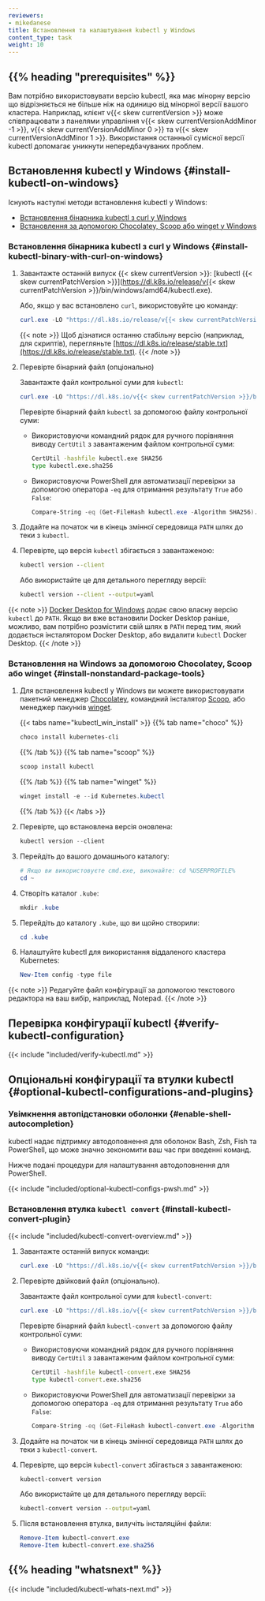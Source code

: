 ```yaml
---
reviewers:
- mikedanese
title: Встановлення та налаштування kubectl у Windows
content_type: task
weight: 10
---
```


## {{% heading "prerequisites" %}}

Вам потрібно використовувати версію kubectl, яка має мінорну версію що відрізняється не більше ніж на одиницю від мінорної версії вашого кластера. Наприклад, клієнт v{{< skew currentVersion >}} може співпрацювати з панелями управління v{{< skew currentVersionAddMinor -1 >}}, v{{< skew currentVersionAddMinor 0 >}} та v{{< skew currentVersionAddMinor 1 >}}. Використання останньої сумісної версії kubectl допомагає уникнути непередбачуваних проблем.

## Встановлення kubectl у Windows {#install-kubectl-on-windows}

Існують наступні методи встановлення kubectl у Windows:

- [Встановлення бінарника kubectl з curl у Windows](#install-kubectl-binary-with-curl-on-windows)
- [Встановлення за допомогою Chocolatey, Scoop або winget у Windows](#install-nonstandard-package-tools)

### Встановлення бінарника kubectl з curl у Windows {#install-kubectl-binary-with-curl-on-windows}

1. Завантажте останній випуск {{< skew currentVersion >}}: [kubectl {{< skew currentPatchVersion >}}](https://dl.k8s.io/release/v{{< skew currentPatchVersion >}}/bin/windows/amd64/kubectl.exe).

   Або, якщо у вас встановлено `curl`, використовуйте цю команду:

   ```powershell
   curl.exe -LO "https://dl.k8s.io/release/v{{< skew currentPatchVersion >}}/bin/windows/amd64/kubectl.exe"
   ```

   {{< note >}}
   Щоб дізнатися останню стабільну версію (наприклад, для скриптів), перегляньте [https://dl.k8s.io/release/stable.txt](https://dl.k8s.io/release/stable.txt).
   {{< /note >}}

2. Перевірте бінарний файл (опціонально)

   Завантажте файл контрольної суми для `kubectl`:

   ```powershell
   curl.exe -LO "https://dl.k8s.io/v{{< skew currentPatchVersion >}}/bin/windows/amd64/kubectl.exe.sha256"
   ```

   Перевірте бінарний файл `kubectl` за допомогою файлу контрольної суми:

   - Використовуючи командний рядок для ручного порівняння виводу `CertUtil` з завантаженим файлом контрольної суми:

     ```cmd
     CertUtil -hashfile kubectl.exe SHA256
     type kubectl.exe.sha256
     ```

   - Використовуючи PowerShell для автоматизації перевірки за допомогою оператора `-eq` для отримання результату `True` або `False`:

     ```powershell
     Compare-String -eq (Get-FileHash kubectl.exe -Algorithm SHA256).Hash (Get-Content kubectl.exe.sha256)
     ```

3. Додайте на початок чи в кінець змінної середовища `PATH` шлях до теки з `kubectl`.

4. Перевірте, що версія `kubectl` збігається з завантаженою:

   ```cmd
   kubectl version --client
   ```

   Або використайте це для детального перегляду версії:

   ```cmd
   kubectl version --client --output=yaml
   ```

{{< note >}}
[Docker Desktop for Windows](https://docs.docker.com/docker-for-windows/#kubernetes) додає свою власну версію `kubectl` до `PATH`. Якщо ви вже встановили Docker Desktop раніше, можливо, вам потрібно розмістити свій шлях в `PATH` перед тим, який додається інсталятором Docker Desktop, або видалити `kubectl` Docker Desktop.
{{< /note >}}

### Встановлення на Windows за допомогою Chocolatey, Scoop або winget {#install-nonstandard-package-tools}

1. Для встановлення kubectl у Windows ви можете використовувати пакетний менеджер [Chocolatey](https://chocolatey.org), командний інсталятор [Scoop](https://scoop.sh), або менеджер пакунків [winget](https://learn.microsoft.com/en-us/windows/package-manager/winget/).

   {{< tabs name="kubectl_win_install" >}}
   {{% tab name="choco" %}}

   ```powershell
   choco install kubernetes-cli
   ```

   {{% /tab %}}
   {{% tab name="scoop" %}}

   ```powershell
   scoop install kubectl
   ```

   {{% /tab %}}
   {{% tab name="winget" %}}

   ```powershell
   winget install -e --id Kubernetes.kubectl
   ```

   {{% /tab %}}
   {{< /tabs >}}

1. Перевірте, що встановлена версія оновлена:

   ```powershell
   kubectl version --client
   ```

1. Перейдіть до вашого домашнього каталогу:

   ```powershell
   # Якщо ви використовуєте cmd.exe, виконайте: cd %USERPROFILE%
   cd ~
   ```

1. Створіть каталог `.kube`:

   ```powershell
   mkdir .kube
   ```

1. Перейдіть до каталогу `.kube`, що ви щойно створили:

   ```powershell
   cd .kube
   ```

1. Налаштуйте kubectl для використання віддаленого кластера Kubernetes:

   ```powershell
   New-Item config -type file
   ```

{{< note >}}
Редагуйте файл конфігурації за допомогою текстового редактора на ваш вибір, наприклад, Notepad.
{{< /note >}}

## Перевірка конфігурації kubectl {#verify-kubectl-configuration}

{{< include "included/verify-kubectl.md" >}}

## Опціональні конфігурації та втулки kubectl {#optional-kubectl-configurations-and-plugins}

### Увімкнення автопідстановки оболонки {#enable-shell-autocompletion}

kubectl надає підтримку автодоповнення для оболонок Bash, Zsh, Fish та PowerShell, що може значно зекономити ваш час при введенні команд.

Нижче подані процедури для налаштування автодоповнення для PowerShell.

{{< include "included/optional-kubectl-configs-pwsh.md" >}}

### Встановлення втулка `kubectl convert` {#install-kubectl-convert-plugin}

{{< include "included/kubectl-convert-overview.md" >}}

1. Завантажте останній випуск команди:

   ```powershell
   curl.exe -LO "https://dl.k8s.io/v{{< skew currentPatchVersion >}}/bin/windows/amd64/kubectl-convert.exe"
   ```

2. Перевірте двійковий файл (опціонально).

   Завантажте файл контрольної суми для `kubectl-convert`:

   ```powershell
   curl.exe -LO "https://dl.k8s.io/v{{< skew currentPatchVersion >}}/bin/windows/amd64/kubectl-convert.exe.sha256"
   ```

   Перевірте бінарний файл `kubectl-convert` за допомогою файлу контрольної суми:

   - Використовуючи командний рядок для ручного порівняння виводу `CertUtil` з завантаженим файлом контрольної суми:

     ```cmd
     CertUtil -hashfile kubectl-convert.exe SHA256
     type kubectl-convert.exe.sha256
     ```

   - Використовуючи PowerShell для автоматизації перевірки за допомогою оператора `-eq` для отримання результату `True` або `False`:

     ```powershell
     Compare-String -eq (Get-FileHash kubectl-convert.exe -Algorithm SHA256).Hash (Get-Content kubectl-convert.exe.sha256)
     ```

3. Додайте на початок чи в кінець змінної середовища `PATH` шлях до теки з `kubectl-convert`.

4. Перевірте, що версія `kubectl-convert` збігається з завантаженою:

   ```cmd
   kubectl-convert version
   ```

   Або використайте це для детального перегляду версії:

   ```cmd
   kubectl-convert version --output=yaml
   ```

5. Після встановлення втулка, вилучіть інсталяційні файли:

   ```powershell
   Remove-Item kubectl-convert.exe
   Remove-Item kubectl-convert.exe.sha256
   ```

## {{% heading "whatsnext" %}}

{{< include "included/kubectl-whats-next.md" >}}
